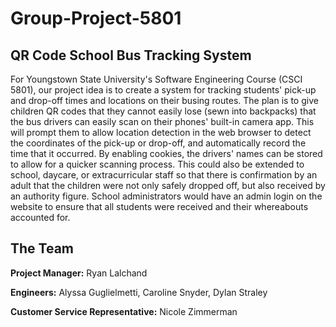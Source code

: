 # Group-Project-5801
## QR Code School Bus Tracking System
For Youngstown State University's Software Engineering Course (CSCI 5801), our project idea is to create a system for tracking students' pick-up and drop-off times and locations on their busing routes. The plan is to give children QR codes that they cannot easily lose (sewn into backpacks) that the bus drivers can easily scan on their phones' built-in camera app. This will prompt them to allow location detection in the web browser to detect the coordinates of the pick-up or drop-off, and automatically record the time that it occurred. By enabling cookies, the drivers' names can be stored to allow for a quicker scanning process. This could also be extended to school, daycare, or extracurricular staff so that there is confirmation by an adult that the children were not only safely dropped off, but also received by an authority figure. School administrators would have an admin login on the website to ensure that all students were received and their whereabouts accounted for. 

## The Team
**Project Manager:** Ryan Lalchand

**Engineers:** Alyssa Guglielmetti, Caroline Snyder, Dylan Straley

**Customer Service Representative:** Nicole Zimmerman
